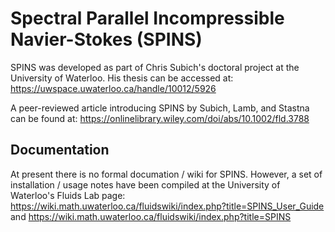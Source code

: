 # Spectral Parallel Incompressible Navier-Stokes (SPINS)

SPINS was developed as part of Chris Subich's doctoral project at the University of Waterloo. His thesis can be accessed at: <https://uwspace.uwaterloo.ca/handle/10012/5926>

A peer-reviewed article introducing SPINS by Subich, Lamb, and Stastna can be found at: <https://onlinelibrary.wiley.com/doi/abs/10.1002/fld.3788>

## Documentation

At present there is no formal documation / wiki for SPINS.
However, a set of installation / usage notes have been compiled at the University of Waterloo's Fluids Lab page: <https://wiki.math.uwaterloo.ca/fluidswiki/index.php?title=SPINS_User_Guide> and <https://wiki.math.uwaterloo.ca/fluidswiki/index.php?title=SPINS>

